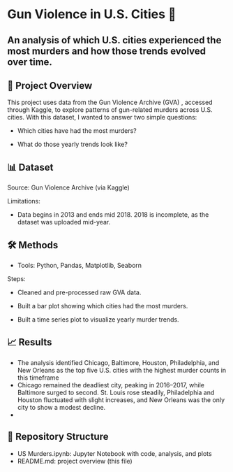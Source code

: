 # Gun Violence in U.S. Cities 🔫

## An analysis of which U.S. cities experienced the most murders and how those trends evolved over time.


## 📖 Project Overview

This project uses data from the Gun Violence Archive (GVA)
, accessed through Kaggle, to explore patterns of gun-related murders across U.S. cities. With this dataset, I wanted to answer two simple questions:

- Which cities have had the most murders?

- What do those yearly trends look like?

## 📊 Dataset

Source: Gun Violence Archive (via Kaggle)

Limitations:

- Data begins in 2013 and ends mid 2018. 2018 is incomplete, as the dataset was uploaded mid-year.


## 🛠️ Methods

- Tools: Python, Pandas, Matplotlib, Seaborn

Steps:

- Cleaned and pre-processed raw GVA data.

- Built a bar plot showing which cities had the most murders.

- Built a time series plot to visualize yearly murder trends.

## 📈 Results

- The analysis identified Chicago, Baltimore, Houston, Philadelphia, and New Orleans as the top five U.S. cities with the highest murder counts in this timeframe
- Chicago remained the deadliest city, peaking in 2016–2017, while Baltimore surged to second. St. Louis rose steadily, Philadelphia and Houston fluctuated with slight increases, and New Orleans was the only city to show a modest decline.
- 
## 📂 Repository Structure
- US Murders.ipynb: Jupyter Notebook with code, analysis, and plots
- README.md: project overview (this file)


